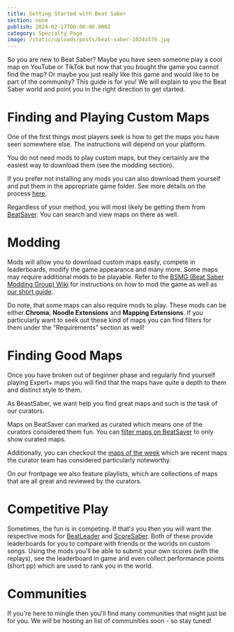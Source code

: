 ```yaml
---
title: Getting Started with Beat Saber
section: none
publish: 2024-02-17T00:00:00.000Z
category: Specialty Page
image: /static/uploads/posts/beat-saber-1024x576.jpg
---
```


So you are new to Beat Saber? Maybe you have seen someone play a cool map on YouTube or TikTok but now that you bought the game you cannot find the map? Or maybe you just really like this game and would like to be part of the community? This guide is for you! We will explain to you the Beat Saber world and point you in the right direction to get started.

# Finding and Playing Custom Maps

One of the first things most players seek is how to get the maps you have seen somewhere else. The instructions will depend on your platform.

You do not need mods to play custom maps, but they certainly are the easiest way to download them (see the modding section).

If you prefer not installing any mods you can also download them yourself and put them in the appropriate game folder. See more details on the process [here](/getting-started/custom-songs/).

Regardless of your method, you will most likely be getting them from [BeatSaver](https://beatsaver.com). You can search and view maps on there as well.

# Modding

Mods will allow you to download custom maps easily, compete in leaderboards, modify the game appearance and many more. Some maps may require additional mods to be playable. Refer to the [BSMG (Beat Saber Modding Group) Wiki](https://bsmg.wiki/beginners-guide.html) for instructions on how to mod the game as well as [our short guide](/installing-the-mod-guide-necessary-for-any-custom-songs).

Do note, that some maps can also require mods to play. These mods can be either **Chroma**, **Noodle Extensions** and **Mapping Extensions**. If you particularly want to seek out these kind of maps you can find filters for them under the "Requirements" section as well!

# Finding Good Maps

Once you have broken out of beginner phase and regularly find yourself playing Expert+ maps you will find that the maps have quite a depth to them and distinct style to them.

As BeastSaber, we want help you find great maps and such is the task of our curators.

Maps on BeatSaver can marked as curated which means one of the curators considered them fun. You can [filter maps on BeatSaver](https://beatsaver.com/?curated=true) to only show curated maps.

Additionally, you can checkout the [maps of the week](/maps-of-the-week/1) which are recent maps the curator team has considered particularly noteworthy.

On our frontpage we also feature playlists, which are collections of maps that are all great and reviewed by the curators.

# Competitive Play

Sometimes, the fun is in competing. If that's you then you will want the respective mods for [BeatLeader](https://beatleader.xyz/) and [ScoreSaber](https://scoresaber.com/). Both of these provide leaderboards for you to compare with friends or the worlds on custom songs. Using the mods you'll be able to submit your own scores (with the replays), see the leaderboard in game and even collect performance points (short pp) which are used to rank you in the world.

# Communities

If you're here to mingle then you'll find many communities that might just be for you. We will be hosting an list of communities soon - so stay tuned!
